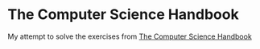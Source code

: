 # The Computer Science Handbook

My attempt to solve the exercises from [The Computer Science Handbook](http://www.thecshandbook.com/)
